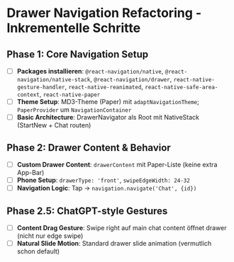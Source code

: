# Drawer Navigation Refactoring - Inkrementelle Schritte

## Phase 1: Core Navigation Setup
- [ ] **Packages installieren**: `@react-navigation/native`, `@react-navigation/native-stack`, `@react-navigation/drawer`, `react-native-gesture-handler`, `react-native-reanimated`, `react-native-safe-area-context`, `react-native-paper`
- [ ] **Theme Setup**: MD3-Theme (Paper) mit `adaptNavigationTheme`; `PaperProvider` um `NavigationContainer`
- [ ] **Basic Architecture**: DrawerNavigator als Root mit NativeStack (StartNew + Chat routen)

## Phase 2: Drawer Content & Behavior
- [ ] **Custom Drawer Content**: `drawerContent` mit Paper-Liste (keine extra App-Bar)
- [ ] **Phone Setup**: `drawerType: 'front'`, `swipeEdgeWidth: 24-32`
- [ ] **Navigation Logic**: Tap → `navigation.navigate('Chat', {id})`

## Phase 2.5: ChatGPT-style Gestures
- [ ] **Content Drag Gesture**: Swipe right auf main chat content öffnet drawer (nicht nur edge swipe)
- [ ] **Natural Slide Motion**: Standard drawer slide animation (vermutlich schon default)
